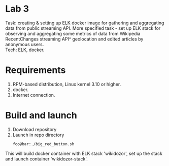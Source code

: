 # Lab 3
Task: creating & setting up ELK docker image for gathering and aggregating data from public streaming API. More specified task - set up ELK stack for observing and aggregating some metrics of data from Wikipedia RecentChanges streaming API^ geolocation and edited articles by anonymous users.  
Tech: ELK, docker.  

# Requirements  
1. RPM-based distribution, Linux kernel 3.10 or higher.
2. docker.
3. Internet connection.

# Build  and launch
1. Download repository  
2. Launch in repo directory   
    ```console  
    foo@bar:./big_red_button.sh
	```    
This will build docker container with ELK stack 'wikidozor', set up the stack and launch container 'wikidozor-stack'.  